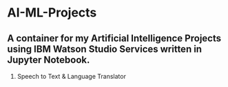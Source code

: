# AI-ML-Projects

A container for my Artificial Intelligence Projects using IBM Watson Studio Services written in Jupyter Notebook.
---
1. Speech to Text & Language Translator
